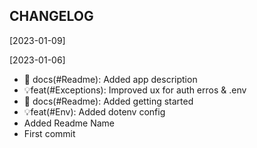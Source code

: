 CHANGELOG
----------------------

[2023-01-09]

[2023-01-06]
 * 📖 docs(#Readme): Added app description
 * 💡feat(#Exceptions): Improved ux for auth erros & .env
 * 📖 docs(#Readme): Added getting started
 * 💡feat(#Env): Added dotenv config
 * Added Readme Name
 * First commit
